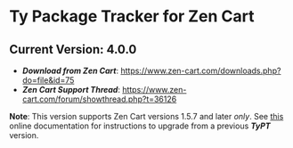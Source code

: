 Ty Package Tracker for Zen Cart
=======
## Current Version: 4.0.0

- _**Download from Zen Cart**_: https://www.zen-cart.com/downloads.php?do=file&id=75
- _**Zen Cart Support Thread**_: https://www.zen-cart.com/forum/showthread.php?t=36126

**Note**: This version supports Zen Cart versions 1.5.7 and later *only*.  See [this](./pages/Upgrading_to_400.md) online documentation for instructions to upgrade from a previous ***TyPT*** version.